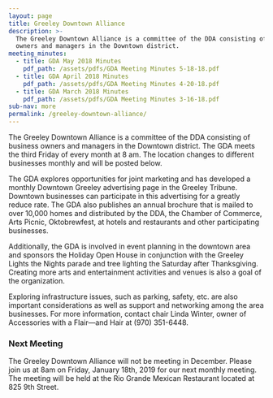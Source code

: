 ```yaml
---
layout: page
title: Greeley Downtown Alliance
description: >-
  The Greeley Downtown Alliance is a committee of the DDA consisting of business
  owners and managers in the Downtown district.
meeting_minutes:
  - title: GDA May 2018 Minutes
    pdf_path: /assets/pdfs/GDA Meeting Minutes 5-18-18.pdf
  - title: GDA April 2018 Minutes
    pdf_path: /assets/pdfs/GDA Meeting Minutes 4-20-18.pdf
  - title: GDA March 2018 Minutes
    pdf_path: /assets/pdfs/GDA Meeting Minutes 3-16-18.pdf
sub-nav: more
permalink: /greeley-downtown-alliance/
---
```


The Greeley Downtown Alliance is a committee of the DDA consisting of business owners and managers in the Downtown district. The GDA meets the third Friday of every month at 8 am. The location changes to different businesses monthly and will be posted below.

The GDA explores opportunities for joint marketing and has developed a monthly Downtown Greeley advertising page in the Greeley Tribune. Downtown businesses can participate in this advertising for a greatly reduce rate. The GDA also publishes an annual brochure that is mailed to over 10,000 homes and distributed by the DDA, the Chamber of Commerce, Arts Picnic, Oktobrewfest, at hotels and restaurants and other participating businesses.

Additionally, the GDA is involved in event planning in the downtown area and sponsors the Holiday Open House in conjunction with the Greeley Lights the Nights parade and tree lighting the Saturday after Thanksgiving. Creating more arts and entertainment activities and venues is also a goal of the organization.

Exploring infrastructure issues, such as parking, safety, etc. are also important considerations as well as support and networking among the area businesses. For more information, contact chair Linda Winter, owner of Accessories with a Flair—and Hair at (970) 351-6448.

### Next Meeting

The Greeley Downtown Alliance will not be meeting in December. Please join us at 8am on Friday, January 18th, 2019 for our next monthly meeting. The meeting will be held at the Rio Grande Mexican Restaurant located at 825 9th Street.